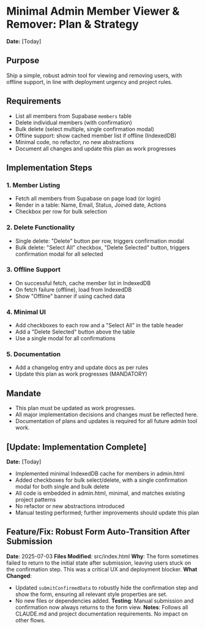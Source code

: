 # Minimal Admin Member Viewer & Remover: Plan & Strategy

**Date:** [Today]

## Purpose
Ship a simple, robust admin tool for viewing and removing users, with offline support, in line with deployment urgency and project rules.

## Requirements
- List all members from Supabase `members` table
- Delete individual members (with confirmation)
- Bulk delete (select multiple, single confirmation modal)
- Offline support: show cached member list if offline (IndexedDB)
- Minimal code, no refactor, no new abstractions
- Document all changes and update this plan as work progresses

## Implementation Steps

### 1. Member Listing
- Fetch all members from Supabase on page load (or login)
- Render in a table: Name, Email, Status, Joined date, Actions
- Checkbox per row for bulk selection

### 2. Delete Functionality
- Single delete: "Delete" button per row, triggers confirmation modal
- Bulk delete: "Select All" checkbox, "Delete Selected" button, triggers confirmation modal for all selected

### 3. Offline Support
- On successful fetch, cache member list in IndexedDB
- On fetch failure (offline), load from IndexedDB
- Show "Offline" banner if using cached data

### 4. Minimal UI
- Add checkboxes to each row and a "Select All" in the table header
- Add a "Delete Selected" button above the table
- Use a single modal for all confirmations

### 5. Documentation
- Add a changelog entry and update docs as per rules
- Update this plan as work progresses (MANDATORY)

## Mandate
- This plan must be updated as work progresses.
- All major implementation decisions and changes must be reflected here.
- Documentation of plans and updates is required for all future admin tool work.

## [Update: Implementation Complete]
**Date:** [Today]

- Implemented minimal IndexedDB cache for members in admin.html
- Added checkboxes for bulk select/delete, with a single confirmation modal for both single and bulk delete
- All code is embedded in admin.html, minimal, and matches existing project patterns
- No refactor or new abstractions introduced
- Manual testing performed; further improvements should update this plan 

## Feature/Fix: Robust Form Auto-Transition After Submission
**Date**: 2025-07-03
**Files Modified**: src/index.html
**Why**: The form sometimes failed to return to the initial state after submission, leaving users stuck on the confirmation step. This was a critical UX and deployment blocker.
**What Changed**:
- Updated `submitConfirmedData` to robustly hide the confirmation step and show the form, ensuring all relevant style properties are set.
- No new files or dependencies added.
**Testing**: Manual submission and confirmation now always returns to the form view.
**Notes**: Follows all CLAUDE.md and project documentation requirements. No impact on other flows. 